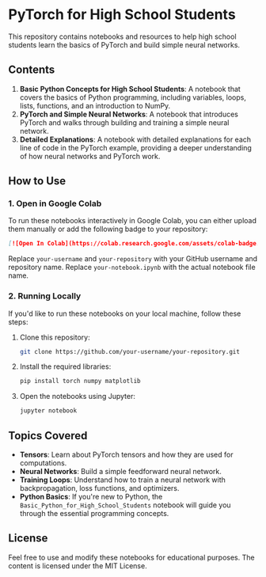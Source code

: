 
# PyTorch for High School Students

This repository contains notebooks and resources to help high school students learn the basics of PyTorch and build simple neural networks.

## Contents

1. **Basic Python Concepts for High School Students**: A notebook that covers the basics of Python programming, including variables, loops, lists, functions, and an introduction to NumPy.
2. **PyTorch and Simple Neural Networks**: A notebook that introduces PyTorch and walks through building and training a simple neural network.
3. **Detailed Explanations**: A notebook with detailed explanations for each line of code in the PyTorch example, providing a deeper understanding of how neural networks and PyTorch work.

## How to Use

### 1. Open in Google Colab
To run these notebooks interactively in Google Colab, you can either upload them manually or add the following badge to your repository:

```markdown
[![Open In Colab](https://colab.research.google.com/assets/colab-badge.svg)](https://colab.research.google.com/github/your-username/your-repository/blob/main/your-notebook.ipynb)
```

Replace `your-username` and `your-repository` with your GitHub username and repository name. Replace `your-notebook.ipynb` with the actual notebook file name.

### 2. Running Locally
If you'd like to run these notebooks on your local machine, follow these steps:

1. Clone this repository:
   ```bash
   git clone https://github.com/your-username/your-repository.git
   ```
2. Install the required libraries:
   ```bash
   pip install torch numpy matplotlib
   ```
3. Open the notebooks using Jupyter:
   ```bash
   jupyter notebook
   ```

## Topics Covered

- **Tensors**: Learn about PyTorch tensors and how they are used for computations.
- **Neural Networks**: Build a simple feedforward neural network.
- **Training Loops**: Understand how to train a neural network with backpropagation, loss functions, and optimizers.
- **Python Basics**: If you're new to Python, the `Basic_Python_for_High_School_Students` notebook will guide you through the essential programming concepts.

## License
Feel free to use and modify these notebooks for educational purposes. The content is licensed under the MIT License.
